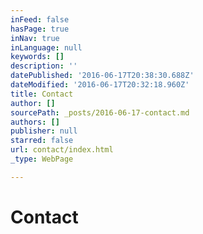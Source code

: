 ```yaml
---
inFeed: false
hasPage: true
inNav: true
inLanguage: null
keywords: []
description: ''
datePublished: '2016-06-17T20:38:30.688Z'
dateModified: '2016-06-17T20:32:18.960Z'
title: Contact
author: []
sourcePath: _posts/2016-06-17-contact.md
authors: []
publisher: null
starred: false
url: contact/index.html
_type: WebPage

---
```

# Contact